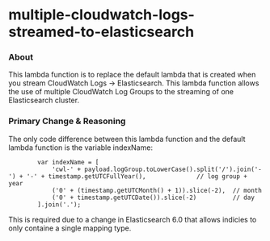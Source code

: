 # multiple-cloudwatch-logs-streamed-to-elasticsearch

### About
This lambda function is to replace the default lambda that is created when you stream CloudWatch Logs -> Elasticsearch. This lambda function allows the use of multiple CloudWatch Log Groups to the streaming of one Elasticsearch cluster.

### Primary Change & Reasoning
The only code difference between this lambda function and the default lambda function is the variable indexName:

```
        var indexName = [
            'cwl-' + payload.logGroup.toLowerCase().split('/').join('-') + '-' + timestamp.getUTCFullYear(),              // log group + year
            ('0' + (timestamp.getUTCMonth() + 1)).slice(-2),  // month
            ('0' + timestamp.getUTCDate()).slice(-2)          // day
        ].join('.');
```

This is required due to a change in Elasticsearch 6.0 that allows indicies to only containe a single mapping type. 
